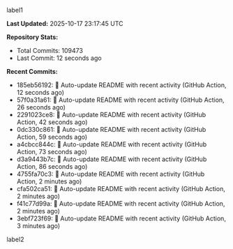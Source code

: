 
label1 
<!-- ACTIVITY_START -->
**Last Updated:** 2025-10-17 23:17:45 UTC

**Repository Stats:**
- Total Commits: 109473
- Last Commit: 12 seconds ago

**Recent Commits:**
- 185eb56192: 🤖 Auto-update README with recent activity (GitHub Action, 12 seconds ago)
- 57f0a31a61: 🤖 Auto-update README with recent activity (GitHub Action, 26 seconds ago)
- 2291023ce8: 🤖 Auto-update README with recent activity (GitHub Action, 42 seconds ago)
- 0dc330c861: 🤖 Auto-update README with recent activity (GitHub Action, 59 seconds ago)
- a4cbcc844c: 🤖 Auto-update README with recent activity (GitHub Action, 73 seconds ago)
- d3a9443b7c: 🤖 Auto-update README with recent activity (GitHub Action, 86 seconds ago)
- 4755fa70c3: 🤖 Auto-update README with recent activity (GitHub Action, 2 minutes ago)
- cfa502ca51: 🤖 Auto-update README with recent activity (GitHub Action, 2 minutes ago)
- f41c77d99a: 🤖 Auto-update README with recent activity (GitHub Action, 2 minutes ago)
- 3ebf723f69: 🤖 Auto-update README with recent activity (GitHub Action, 3 minutes ago)
<!-- ACTIVITY_END -->

label2
